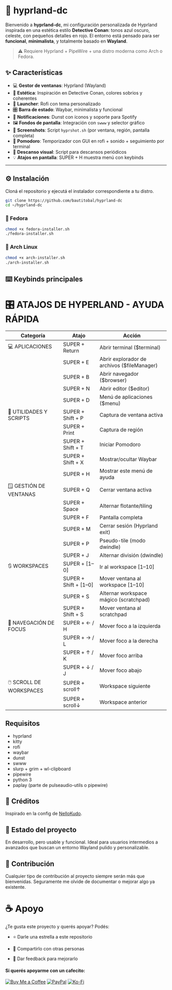 # 🌌 hyprland-dc

Bienvenido a **hyprland-dc**, mi configuración personalizada de Hyprland inspirada en una estética estilo **Detective Conan**: tonos azul oscuro, celeste, con pequeños detalles en rojo. El entorno está pensado para ser **funcional**, **minimalista**, y totalmente basado en **Wayland**.

> ⚠️ Requiere Hyprland + PipeWire + una distro moderna como Arch o Fedora.

## ✨ Características

- 💻 **Gestor de ventanas**: Hyprland (Wayland)
- 🎨 **Estética**: Inspiración en Detective Conan, colores sobrios y coherentes
- 🧰 **Launcher**: Rofi con tema personalizado
- 🎛️ **Barra de estado**: Waybar, minimalista y funcional
- 🔔 **Notificaciones**: Dunst con íconos y soporte para Spotify
- 🖼️ **Fondos de pantalla**: Integración con `swww` y selector gráfico
- 📸 **Screenshots**: Script `hyprshot.sh` (por ventana, región, pantalla completa)
- 🍅 **Pomodoro**: Temporizador con GUI en rofi + sonido + seguimiento por terminal
- 👀 **Descanso visual**: Script para descansos periódicos
- 💡 **Atajos en pantalla**: SUPER + H muestra menú con keybinds


---

## ⚙️ Instalación

Cloná el repositorio y ejecutá el instalador correspondiente a tu distro.

```bash
git clone https://github.com/bautitobal/hyprland-dc
cd ~/hyprland-dc
```

### 🐧 Fedora
```bash
chmod +x fedora-installer.sh
./fedora-installer.sh
```

### 🐧 Arch Linux
```bash
chmod +x arch-installer.sh
./arch-installer.sh
```

## ⌨️ Keybinds principales
# 🎛️ ATAJOS DE HYPERLAND - AYUDA RÁPIDA

| Categoría                  | Atajo                     | Acción                                   |
|----------------------------|---------------------------|------------------------------------------|
| 💻 APLICACIONES            | SUPER + Return            | Abrir terminal ($terminal)               |
|                            | SUPER + E                 | Abrir explorador de archivos ($fileManager) |
|                            | SUPER + B                 | Abrir navegador ($browser)               |
|                            | SUPER + N                 | Abrir editor ($editor)                   |
|                            | SUPER + D                 | Menú de aplicaciones ($menu)             |
| 📝 UTILIDADES Y SCRIPTS    | SUPER + Shift + P         | Captura de ventana activa                 |
|                            | SUPER + Print             | Captura de región                        |
|                            | SUPER + Shift + T         | Iniciar Pomodoro                         |
|                            | SUPER + Shift + X         | Mostrar/ocultar Waybar                   |
|                            | SUPER + H                 | Mostrar este menú de ayuda                |
| 🪟 GESTIÓN DE VENTANAS    | SUPER + Q                 | Cerrar ventana activa                     |
|                            | SUPER + Space             | Alternar flotante/tiling                 |
|                            | SUPER + F                 | Pantalla completa                        |
|                            | SUPER + M                 | Cerrar sesión (Hyprland exit)           |
|                            | SUPER + P                 | Pseudo-tile (modo dwindle)              |
|                            | SUPER + J                 | Alternar división (dwindle)              |
| 🔃 WORKSPACES              | SUPER + [1–0]             | Ir al workspace [1–10]                   |
|                            | SUPER + Shift + [1–0]     | Mover ventana al workspace [1–10]        |
|                            | SUPER + S                 | Alternar workspace mágico (scratchpad)   |
|                            | SUPER + Shift + S         | Mover ventana al scratchpad               |
| 🧭 NAVEGACIÓN DE FOCUS     | SUPER + ← / H             | Mover foco a la izquierda                |
|                            | SUPER + → / L             | Mover foco a la derecha                  |
|                            | SUPER + ↑ / K             | Mover foco arriba                        |
|                            | SUPER + ↓ / J             | Mover foco abajo                         |
| 🖱️ SCROLL DE WORKSPACES    | SUPER + scroll↑           | Workspace siguiente                       |
|                            | SUPER + scroll↓           | Workspace anterior                        |


## Requisitos
- hyprland
- kitty
- rofi
- waybar
- dunst
- swww
- slurp + grim + wl-clipboard
- pipewire
- python 3
- paplay (parte de pulseaudio-utils o pipewire)

## 💬 Créditos
Inspirado en la config de [NelloKudo](https://github.com/NelloKudo/hyprnord-dots).

## 🧪 Estado del proyecto
En desarrollo, pero usable y funcional. Ideal para usuarios intermedios a avanzados que buscan un entorno Wayland pulido y personalizable.

## 🤝 Contribución
Cualquier tipo de contribución al proyecto siempre serán más que bienvenidas. Seguramente me olvide de documentar o mejorar algo ya existente.

# ☕ Apoyo
¿Te gusta este proyecto y querés apoyar?
Podés:
- ⭐ Darle una estrella a este repositorio

- 📣 Compartirlo con otras personas

- 💬 Dar feedback para mejorarlo

#### Si querés apoyarme con un cafecito:

[![Buy Me a Coffee](https://img.shields.io/badge/Buy%20me%20a%20coffee-blue?logo=buy-me-a-coffee&style=flat-square)](https://www.buymeacoffee.com/bautitobal) [![PayPal](https://img.shields.io/badge/PayPal-00457C?style=for-the-badge&logo=paypal&logoColor=white)](https://paypal.me/bautitobal) [![Ko-Fi](https://img.shields.io/badge/Ko--fi-F16061?style=for-the-badge&logo=ko-fi&logoColor=white)](https://ko-fi.com/bautitobal)
